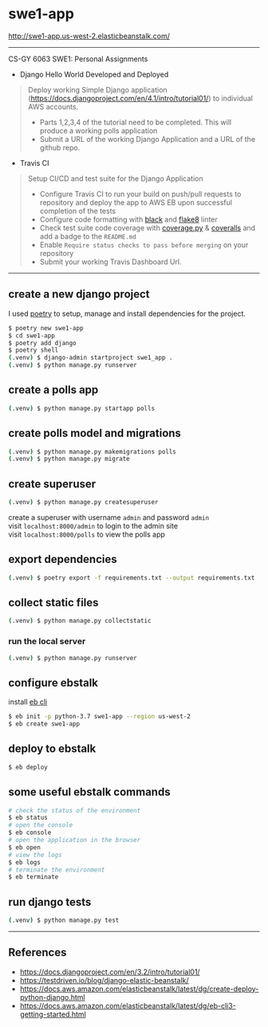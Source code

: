 # swe1-app

http://swe1-app.us-west-2.elasticbeanstalk.com/

---
CS-GY 6063 SWE1: Personal Assignments

- Django Hello World Developed and Deployed

> Deploy working Simple Django application (https://docs.djangoproject.com/en/4.1/intro/tutorial01/) to individual AWS accounts.
> - Parts 1,2,3,4 of the tutorial need to be completed. This will produce a working polls application
> - Submit a URL of the working Django Application and a URL of the github repo.

- Travis CI

> Setup CI/CD and test suite for the Django Application
> - Configure Travis CI to run your build on push/pull requests to repository and deploy the app to AWS EB upon successful completion of the tests
> - Configure code formatting with [black](https://github.com/psf/black) and [flake8](https://flake8.pycqa.org/en/latest/) linter
> - Check test suite code coverage with [coverage.py](https://coverage.readthedocs.io/) & [coveralls](https://coveralls.io/) and add a badge to the `README.md`
> - Enable `Require status checks to pass before merging` on your repository
> - Submit your working Travis Dashboard Url.

---

## create a new django project

I used [poetry](https://python-poetry.org/) to setup, manage and install dependencies for the project.

```bash
$ poetry new swe1-app
$ cd swe1-app
$ poetry add django
$ poetry shell
(.venv) $ django-admin startproject swe1_app .
(.venv) $ python manage.py runserver
```

## create a polls app

```bash
(.venv) $ python manage.py startapp polls
```

## create polls model and migrations

```bash
(.venv) $ python manage.py makemigrations polls
(.venv) $ python manage.py migrate
```

## create superuser

```bash
(.venv) $ python manage.py createsuperuser
```
create a superuser with username `admin` and password `admin` \
visit `localhost:8000/admin` to login to the admin site \
visit `localhost:8000/polls` to view the polls app

## export dependencies

```bash
(.venv) $ poetry export -f requirements.txt --output requirements.txt
```

## collect static files

```bash
(.venv) $ python manage.py collectstatic
```

### run the local server

```bash
(.venv) $ python manage.py runserver
```

## configure ebstalk

install [eb cli](https://github.com/aws/aws-elastic-beanstalk-cli-setup)
```bash
$ eb init -p python-3.7 swe1-app --region us-west-2
$ eb create swe1-app
```

## deploy to ebstalk

```bash
$ eb deploy
```

## some useful ebstalk commands

```bash
# check the status of the environment
$ eb status
# open the console
$ eb console
# open the application in the browser
$ eb open
# view the logs
$ eb logs
# terminate the environment
$ eb terminate
```

## run django tests

```bash
(.venv) $ python manage.py test
```

---

## References

- https://docs.djangoproject.com/en/3.2/intro/tutorial01/
- https://testdriven.io/blog/django-elastic-beanstalk/
- https://docs.aws.amazon.com/elasticbeanstalk/latest/dg/create-deploy-python-django.html
- https://docs.aws.amazon.com/elasticbeanstalk/latest/dg/eb-cli3-getting-started.html
